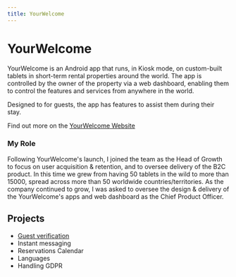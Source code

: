 ```yaml
---
title: YourWelcome
---
```


# YourWelcome
YourWelcome is an Android app that runs, in Kiosk mode, on custom-built tablets in short-term rental properties around the world. The app is controlled by the owner of the property via a web dashboard, enabling them to control the features and services from anywhere in the world.

Designed to for guests, the app has features to assist them during their stay. 

Find out more on the [YourWelcome Website](http://wwww.yourwelcome.com)


### My Role 

Following YourWelcome's launch, I joined the team as the Head of Growth to focus on user acquisition & retention, and to oversee delivery of the B2C product. In this time we grew from having 50 tablets in the wild to more than 15000, spread across more than 50 worldwide countries/territories. As the company continued to grow, I was asked to oversee the design & delivery of the YourWelcome's apps and web dashboard as the Chief Product Officer.

## Projects

* [Guest verification](./yourwelcome/guest_verification)
* Instant messaging
* Reservations Calendar
* Languages
* Handling GDPR